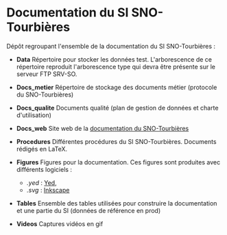 # Documentation du SI SNO-Tourbières

Dépôt regroupant l'ensemble de la documentation du SI SNO-Tourbières : 

* **Data** Répertoire pour stocker les données test. L'arborescence de ce répertoire reproduit l'arborescence type qui devra être présente sur le serveur FTP SRV-SO.

* **Docs_metier** Répertoire de stockage des documents métier (protocole du SNO-Tourbières)

* **Docs_qualite** Documents qualité (plan de gestion de données et charte d'utilisation) 

* **Docs_web** Site web de la [documentation du SNO-Tourbières](https://sourcesup.renater.fr/www/si-snot/)

* **Procedures** Différentes procédures du SI SNO-Tourbières. Documents rédigés en LaTeX.

* **Figures** Figures pour la documentation. Ces figures sont produites avec différents logiciels :
	- *.yed* : [Yed](https://www.yworks.com/products/yed),
	- *.svg* : [Inkscape](https://inkscape.org/fr/)

* **Tables** Ensemble des tables utilisées pour construire la documentation et une partie du SI (données de référence en prod)

* **Videos** Captures vidéos en gif